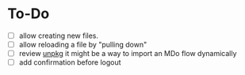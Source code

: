 # To-Do

- [ ] allow creating new files.
- [ ] allow reloading a file by "pulling down"
- [ ] review [unpkg](https://unpkg.com/)
      it might be a way to import an MDo flow dynamically
- [ ] add confirmation before logout
